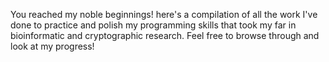 You reached my noble beginnings! here's a compilation of all the work I've done to practice and polish my programming skills that took my far in bioinformatic and cryptographic research. Feel free to browse through and look at my progress! 
